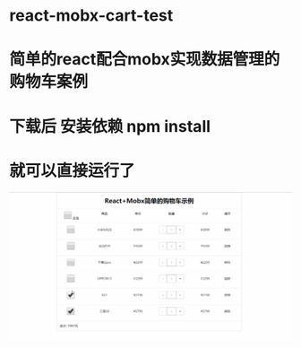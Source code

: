 # react-mobx-cart-test

# 简单的react配合mobx实现数据管理的购物车案例

# 下载后 安装依赖   npm install   

# 就可以直接运行了   

![image](https://github.com/jianpiao/react-mobx-cart-test/blob/master/gif/react-mobx.gif)
